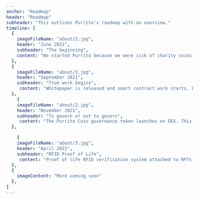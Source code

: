 ```yaml
---
anchor: "Roadmap"
header: "Roadmap"
subheader: "This outlines Purrito's roadmap with an overview."
timeline: [
  {
    imageFileName: "about/2.jpg",
    header: "June 2021",
    subheader: "The beginning",
    content: "We started Purrito because we were sick of charity coins that weren't even trying. We saw Cardano as the perfect network to begin our journey to change how a decentralized charity functions."
  },
  {
    imageFileName: "about/3.jpg",
    header: "September 2021",
    subheader: "True work begins",
     content: "Whitepaper is released and smart contract work starts. Fundraising plans start being executed in this phase as well and we start expanding the team out further to support the work ahead."
  },
    {
    imageFileName: "about/2.jpg",
    header: "November 2021",
    subheader: "To govern or not to govern",
     content: "The Purrito Coin governance token launches on DEX. This launch will signify the start of the governance system. This system will be slowly rolled out overtime but from the first day users will be able to vote on proposals."
  },

    {
    imageFileName: "about/3.jpg",
    header: "April 2022",
    subheader: "RFID Proof of Life",
     content: "Proof of life RFID verification system attached to NFTs for on-chain data. This will allow for a person to purchase an NFT and have the right to adopt an animal and reserve it in advance. Since it is RFID based, it would also track the life of the animal since it would pull data directly from the microchip implanted."
  },
  {
    imageContent: "More coming soon"
  },
]
---
```

